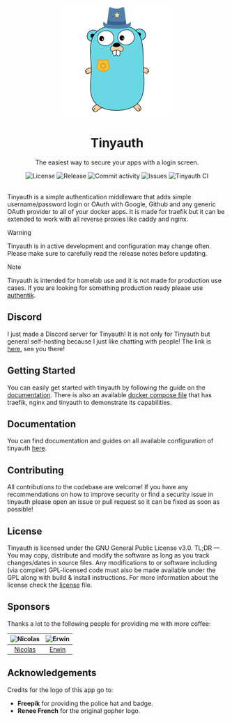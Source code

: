 <div align="center">
    <img alt="Tinyauth" title="Tinyauth" width="256" src="site/public/logo.png">
    <h1>Tinyauth</h1>
    <p>The easiest way to secure your apps with a login screen.</p>
</div>

<div align="center">
    <img alt="License" src="https://img.shields.io/github/license/steveiliop56/tinyauth">
    <img alt="Release" src="https://img.shields.io/github/v/release/steveiliop56/tinyauth">
    <img alt="Commit activity" src="https://img.shields.io/github/commit-activity/w/steveiliop56/tinyauth">
    <img alt="Issues" src="https://img.shields.io/github/issues/steveiliop56/tinyauth">
    <img alt="Tinyauth CI" src="https://github.com/steveiliop56/tinyauth/actions/workflows/ci.yml/badge.svg">
</div>

<br />

Tinyauth is a simple authentication middleware that adds simple username/password login or OAuth with Google, Github and any generic OAuth provider to all of your docker apps. It is made for traefik but it can be extended to work with all reverse proxies like caddy and nginx.

> [!WARNING]
> Tinyauth is in active development and configuration may change often. Please make sure to carefully read the release notes before updating.

> [!NOTE]
> Tinyauth is intended for homelab use and it is not made for production use cases. If you are looking for something production ready please use [authentik](https://goauthentik.io).

## Discord

I just made a Discord server for Tinyauth! It is not only for Tinyauth but general self-hosting because I just like chatting with people! The link is [here](https://discord.gg/eHzVaCzRRd), see you there!

## Getting Started

You can easily get started with tinyauth by following the guide on the [documentation](https://tinyauth.app/docs/getting-started.html). There is also an available [docker compose file](./docker-compose.example.yml) that has traefik, nginx and tinyauth to demonstrate its capabilities.

## Documentation

You can find documentation and guides on all available configuration of tinyauth [here](https://tinyauth.app).

## Contributing

All contributions to the codebase are welcome! If you have any recommendations on how to improve security or find a security issue in tinyauth please open an issue or pull request so it can be fixed as soon as possible!

## License

Tinyauth is licensed under the GNU General Public License v3.0. TL;DR — You may copy, distribute and modify the software as long as you track changes/dates in source files. Any modifications to or software including (via compiler) GPL-licensed code must also be made available under the GPL along with build & install instructions. For more information about the license check the [license](./LICENSE) file.

## Sponsors

Thanks a lot to the following people for providing me with more coffee:

| <img height="64" src="https://avatars.githubusercontent.com/u/47644445?v=4" alt="Nicolas"> | <img height="64" src="https://avatars.githubusercontent.com/u/4255748?v=4" alt="Erwin"> |
| ------------------------------------------------------------------------------------------ | --------------------------------------------------------------------------------------- |
| <div align="center"><a href="https://github.com/nicotsx">Nicolas</a></div>                 | <div align="center"><a href="https://github.com/erwinkramer">Erwin</a></div>            |

## Acknowledgements

Credits for the logo of this app go to:

- **Freepik** for providing the police hat and badge.
- **Renee French** for the original gopher logo.
